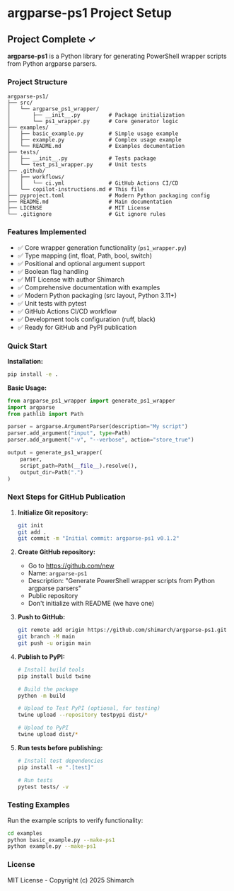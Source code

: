 # argparse-ps1 Project Setup

## Project Complete ✓

**argparse-ps1** is a Python library for generating PowerShell wrapper scripts from Python argparse parsers.

### Project Structure

```
argparse-ps1/
├── src/
│   └── argparse_ps1_wrapper/
│       ├── __init__.py         # Package initialization
│       └── ps1_wrapper.py      # Core generator logic
├── examples/
│   ├── basic_example.py        # Simple usage example
│   ├── example.py              # Complex usage example
│   └── README.md               # Examples documentation
├── tests/
│   ├── __init__.py             # Tests package
│   └── test_ps1_wrapper.py     # Unit tests
├── .github/
│   ├── workflows/
│   │   └── ci.yml              # GitHub Actions CI/CD
│   └── copilot-instructions.md # This file
├── pyproject.toml              # Modern Python packaging config
├── README.md                   # Main documentation
├── LICENSE                     # MIT License
└── .gitignore                  # Git ignore rules
```

### Features Implemented

- ✅ Core wrapper generation functionality (`ps1_wrapper.py`)
- ✅ Type mapping (int, float, Path, bool, switch)
- ✅ Positional and optional argument support
- ✅ Boolean flag handling
- ✅ MIT License with author Shimarch
- ✅ Comprehensive documentation with examples
- ✅ Modern Python packaging (src layout, Python 3.11+)
- ✅ Unit tests with pytest
- ✅ GitHub Actions CI/CD workflow
- ✅ Development tools configuration (ruff, black)
- ✅ Ready for GitHub and PyPI publication

### Quick Start

**Installation:**

```bash
pip install -e .
```

**Basic Usage:**

```python
from argparse_ps1_wrapper import generate_ps1_wrapper
import argparse
from pathlib import Path

parser = argparse.ArgumentParser(description="My script")
parser.add_argument("input", type=Path)
parser.add_argument("-v", "--verbose", action="store_true")

output = generate_ps1_wrapper(
    parser,
    script_path=Path(__file__).resolve(),
    output_dir=Path(".")
)
```

### Next Steps for GitHub Publication

1. **Initialize Git repository:**

   ```bash
   git init
   git add .
   git commit -m "Initial commit: argparse-ps1 v0.1.2"
   ```

2. **Create GitHub repository:**

   - Go to https://github.com/new
   - Name: `argparse-ps1`
   - Description: "Generate PowerShell wrapper scripts from Python argparse parsers"
   - Public repository
   - Don't initialize with README (we have one)

3. **Push to GitHub:**

   ```bash
   git remote add origin https://github.com/shimarch/argparse-ps1.git
   git branch -M main
   git push -u origin main
   ```

4. **Publish to PyPI:**

   ```bash
   # Install build tools
   pip install build twine

   # Build the package
   python -m build

   # Upload to Test PyPI (optional, for testing)
   twine upload --repository testpypi dist/*

   # Upload to PyPI
   twine upload dist/*
   ```

5. **Run tests before publishing:**

   ```bash
   # Install test dependencies
   pip install -e ".[test]"

   # Run tests
   pytest tests/ -v
   ```

### Testing Examples

Run the example scripts to verify functionality:

```bash
cd examples
python basic_example.py --make-ps1
python example.py --make-ps1
```

### License

MIT License - Copyright (c) 2025 Shimarch
